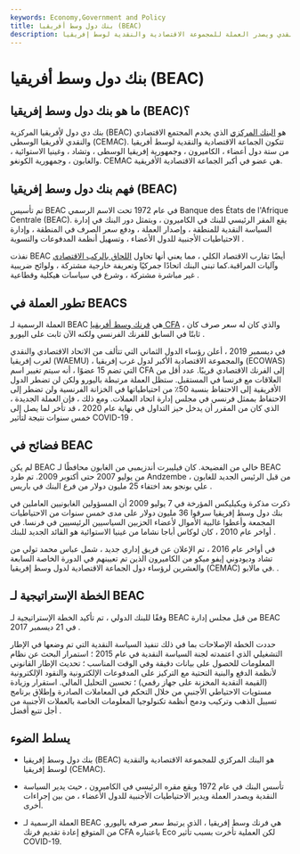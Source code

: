 ```yaml
---
keywords: Economy,Government and Policy
title: بنك دول وسط أفريقيا (BEAC)
description: يشرف بنك دول وسط إفريقيا على النظام النقدي ويصدر العملة للمجموعة الاقتصادية والنقدية لوسط إفريقيا (CEMAC).
---
```


# بنك دول وسط أفريقيا (BEAC)
## ما هو بنك دول وسط إفريقيا (BEAC)؟

بنك دي دول لأفريقيا المركزية (BEAC) هو [البنك المركزي](/centralbank) الذي يخدم المجتمع الاقتصادي والنقدي لأفريقيا الوسطى (CEMAC). تتكون الجماعة الاقتصادية والنقدية لوسط أفريقيا من ستة دول أعضاء ، الكاميرون ، وجمهورية إفريقيا الوسطى ، وتشاد ، وغينيا الاستوائية ، والغابون ، وجمهورية الكونغو. CEMAC هي عضو في أكبر الجماعة الاقتصادية الأفريقية.

## فهم بنك دول وسط إفريقيا (BEAC)

تم تأسيس BEAC في عام 1972 تحت الاسم الرسمي Banque des États de l'Afrique Centrale (BEAC). يقع المقر الرئيسي للبنك في الكاميرون ، ويتمثل دور البنك في إدارة السياسة النقدية للمنطقة ، وإصدار العملة ، ودفع سعر الصرف في المنطقة ، وإدارة الاحتياطيات الأجنبية للدول الأعضاء ، وتسهيل أنظمة المدفوعات والتسوية .

نفذت BEAC أيضًا تقارب الاقتصاد الكلي ، مما يعني أنها تحاول [اللحاق بالركب الاقتصادي](/catch-up-effect) وآليات المراقبة.كما تبنى البنك اتحادًا جمركيًا وتعريفة خارجية مشتركة ، ولوائح ضريبية غير مباشرة مشتركة ، وشرع في سياسات هيكلية وقطاعية .

## تطور العملة في BEACS

العملة الرسمية لـ BEAC هي [فرنك وسط أفريقيا CFA](/central-african-cfa-franc-xaf) ، والذي كان له سعر صرف كان ثابتًا في السابق للفرنك الفرنسي ولكنه الآن ثابت على اليورو .

في ديسمبر 2019 ، أعلن رؤساء الدول الثماني التي تتألف من الاتحاد الاقتصادي والنقدي لغرب إفريقيا (WAEMU) ، والمجموعة الاقتصادية الأكبر لدول غرب إفريقيا (ECOWAS) التي تضم 15 عضوًا ، أنه سيتم تغيير اسم CFA إلى الفرنك الاقتصادي قريبًا. عدد أقل من العلاقات مع فرنسا في المستقبل. ستظل العملة مرتبطة باليورو ولكن لن تضطر الدول الأفريقية إلى الاحتفاظ بنسبة 50٪ من احتياطياتها في الخزانة الفرنسية ولن تضطر إلى الاحتفاظ بممثل فرنسي في مجلس إدارة اتحاد العملات. ومع ذلك ، فإن العملة الجديدة ، الذي كان من المقرر أن يدخل حيز التداول في نهاية عام 2020 ، قد تأخر لما يصل إلى خمس سنوات نتيجة لتأثير COVID-19 .

## فضائح في BEAC

لم يكن BEAC خالي من الفضيحة. كان فيليبرت أندزيمبي من الغابون محافظًا لـ BEAC من يوليو 2007 حتى أكتوبر 2009. تم طرد Andzembe من قبل الرئيس الجديد للغابون ، علي بونجو بعد اختفاء 25 مليون دولار من فرع البنك في باريس .

ذكرت مذكرة ويكيليكس المؤرخة في 7 يوليو 2009 أن المسؤولين الغابونيين العاملين في بنك دول وسط إفريقيا سرقوا 36 مليون دولار على مدى خمس سنوات من الاحتياطيات المجمعة وأعطوا غالبية الأموال لأعضاء الحزبين السياسيين الرئيسيين في فرنسا. في أواخر عام 2010 ، كان لوكاس أباجا نشاما من غينيا الاستوائية هو القائد الجديد للبنك .

في أواخر عام 2016 ، تم الإعلان عن فريق إداري جديد ، شمل عباس محمد تولي من تشاد وديودوني إيفو ميكو من الكاميرون الذين تم تعيينهم في الدورة الخاصة السابعة والعشرين لرؤساء دول الجماعة الاقتصادية لدول وسط إفريقيا (CEMAC) في مالابو. .

## الخطة الإستراتيجية لـ BEAC

وفقًا للبنك الدولي ، تم تأكيد الخطة الإستراتيجية لـ BEAC من قبل مجلس إدارة BEAC في 21 ديسمبر 2017 .

حددت الخطة الإصلاحات بما في ذلك تنفيذ السياسة النقدية التي تم وضعها في الإطار التشغيلي الذي اعتمدته لجنة السياسة النقدية في عام 2015 ؛ استمرار البحث عن نظام المعلومات للحصول على بيانات دقيقة وفي الوقت المناسب ؛ تحديث الإطار القانوني لأنظمة الدفع والبنية التحتية مع التركيز على المدفوعات الإلكترونية والنقود الإلكترونية (القيمة النقدية المخزنة على جهاز رقمي) ؛ تحسين التحليل المالي. استقرار وزيادة مستويات الاحتياطي الأجنبي من خلال التحكم في المعاملات الصادرة وإطلاق برنامج تسييل الذهب وتركيب ودمج أنظمة تكنولوجيا المعلومات الخاصة بالعملات الأجنبية من أجل تتبع أفضل .

## يسلط الضوء

- بنك دول وسط إفريقيا (BEAC) هو البنك المركزي للمجموعة الاقتصادية والنقدية لوسط إفريقيا (CEMAC).

- تأسس البنك في عام 1972 ويقع مقره الرئيسي في الكاميرون ، حيث يدير السياسة النقدية ويصدر العملة ويدير الاحتياطيات الأجنبية للدول الأعضاء ، من بين إجراءات أخرى.

- العملة الرسمية لـ BEAC هي فرنك وسط إفريقيا ، الذي يرتبط سعر صرفه باليورو. من المتوقع إعادة تقديم فرنك CFA باعتباره Eco لكن العملية تأخرت بسبب تأثير COVID-19.

